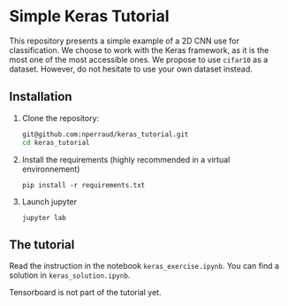 # Simple Keras Tutorial

This repository presents a simple example of a 2D CNN use for classification. We choose to work with the Keras framework, as it is the most one of the most accessible ones. We propose to use `cifar10` as a dataset. However, do not hesitate to use your own dataset instead.

## Installation

1. Clone the repository:
	```sh
	git@github.com:nperraud/keras_tutorial.git
	cd keras_tutorial
	```
2. Install the requirements (highly recommended in a virtual environnement)
	```
	pip install -r requirements.txt
	```
3. Launch jupyter
	```
	jupyter lab
	```

## The tutorial

Read the instruction in the notebook `keras_exercise.ipynb`. You can find a solution in `keras_solution.ipynb`.

Tensorboard is not part of the tutorial yet.


